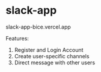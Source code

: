 # slack-app

slack-app-bice.vercel.app

Features:

1. Register and Login Account
2. Create user-specific channels
3. Direct message with other users
